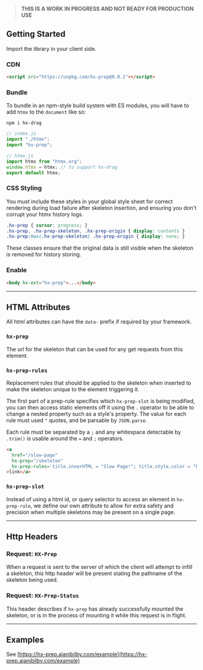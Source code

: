 > **THIS IS A WORK IN PROGRESS AND NOT READY FOR PRODUCTION USE**

## Getting Started

Import the library in your client side.

### CDN

```html
<script src="https://unpkg.com/hx-prep@0.0.1"></script>
```

### Bundle

To bundle in an npm-style build system with ES modules, you will have to add `htmx` to the `document` like so:

```
npm i hx-drag
```

```javascript
// index.js
import "./htmx";
import "hx-prep";
```

```javascript
// htmx.js
import htmx from "htmx.org";
window.htmx = htmx; // to support hx-drag
export default htmx;
```

### CSS Styling

You must include these styles in your global style sheet for correct rendering during load failure after skeleton insertion, and ensuring you don't corrupt your htmx history logs.
```css
.hx-prep { cursor: progress; }
.hx-prep, .hx-prep-skeleton, .hx-prep-origin { display: contents }
.hx-prep:has(.hx-prep-skeleton) .hx-prep-origin { display: none; }
```

These classes ensure that the original data is still visible when the skeleton is removed for history storing.

### Enable

```html
<body hx-ext="hx-prep">...</body>
```

---

## HTML Attributes

All html attributes can have the `data-` prefix if required by your framework.

### `hx-prep`

The url for the skeleton that can be used for any get requests from this element.

### `hx-prep-rules`

Replacement rules that should be applied to the skeleton when inserted to make the skeleton unique to the element triggering it.

The first part of a prep-rule specifies which `hx-prep-slot` is being modified, you can then access static elements off it using the `.` operator to be able to change a nested property such as a style's property. The value for each rule must used `"` quotes, and be parsable by `JSON.parse`.

Each rule must be separated by a `;` and any whitespace detectable by `.trim()` is usable around the `=` and `;` operators.

```html
<a
  href="/slow-page"
  hx-prep="/skeleton"
  hx-prep-rules='title.innerHTML = "Slow Page!"; title.style.color = "blue"'
>link</a>
```

### `hx-prep-slot`

Instead of using a html id, or query selector to access an element in `hx-prep-rule`, we define our own attribute to allow for extra safety and precision when multiple skeletons may be present on a single page.

---

## Http Headers

### Request: `HX-Prep`

When a request is sent to the server of which the client will attempt to infill a skeleton, this http header will be present stating the pathname of the skeleton being used.

### Request: `HX-Prep-Status`

This header describes if `hx-prep` has already successfully mounted the skeleton, or is in the process of mounting it while this request is in flight.

---

## Examples

See [https://hx-prep.ajanibilby.com/example](https://hx-prep.ajanibilby.com/example)